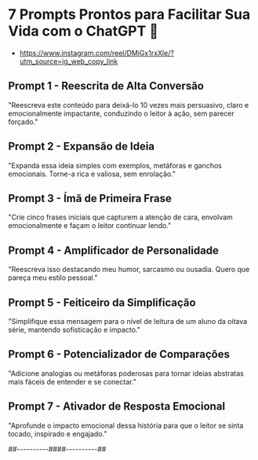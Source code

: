 # 7 Prompts Prontos para Facilitar Sua Vida com o ChatGPT 🚀
- https://www.instagram.com/reel/DMjGx1rxXle/?utm_source=ig_web_copy_link


## **Prompt 1 - Reescrita de Alta Conversão**
"Reescreva este conteúdo para deixá-lo 10 vezes mais persuasivo, claro e emocionalmente impactante, conduzindo o leitor à ação, sem parecer forçado."

## **Prompt 2 - Expansão de Ideia**
"Expanda essa ideia simples com exemplos, metáforas e ganchos emocionais. Torne-a rica e valiosa, sem enrolação."

## **Prompt 3 - Ímã de Primeira Frase**
"Crie cinco frases iniciais que capturem a atenção de cara, envolvam emocionalmente e façam o leitor continuar lendo."

## **Prompt 4 - Amplificador de Personalidade**
"Reescreva isso destacando meu humor, sarcasmo ou ousadia. Quero que pareça meu estilo pessoal."

## **Prompt 5 - Feiticeiro da Simplificação**
"Simplifique essa mensagem para o nível de leitura de um aluno da oitava série, mantendo sofisticação e impacto."

## **Prompt 6 - Potencializador de Comparações**
"Adicione analogias ou metáforas poderosas para tornar ideias abstratas mais fáceis de entender e se conectar."

## **Prompt 7 - Ativador de Resposta Emocional**
"Aprofunde o impacto emocional dessa história para que o leitor se sinta tocado, inspirado e engajado."


##----------####----------##

